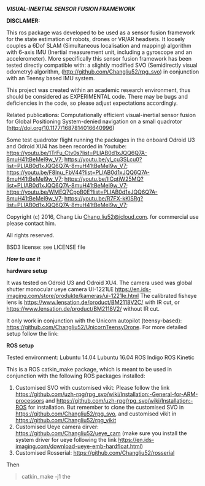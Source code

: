 ***VISUAL-INERTIAL SENSOR FUSION FRAMEWORK***

**DISCLAMER:**

This ros package was developed to be used as a sensor fusion framework for the state estimation of robots, drones or VR/AR headsets.
It loosely couples a 6Dof SLAM (Simultaneous localisation and mapping) algorithm with 6-axis IMU (Inertial measurement unit, including a gyroscope and an accelerometer).
More specifically this sensor fusion framework has been tested directly compatible with:
	a slightly modified SVO (Semidirectly visual odometry) algorithm, (http://github.com/Changliu52/rpg_svo)
	in conjunction with an Teensy based IMU system.

This project was created within an academic research environment, thus should be considered as EXPERIMENTAL code. There may be bugs and deficiencies in the code, so please adjust expectations accordingly.

Related publications:
	Computationally efficient visual-inertial sensor fusion for Global Positioning System-denied navigation on a small quadrotor (http://doi.org/10.1177/1687814016640996)

Some test quadrotor flight running the packages in the onboard Odroid U3 and Odroid XU4 has been recorded in Youtube:
https://youtu.be/1TrFu_Ctv0s?list=PLIAB0d1xJQQ6Q7A-8muH41tBeMel9w_V7;
https://youtu.be/yl_cu3SLcu0?list=PLIAB0d1xJQQ6Q7A-8muH41tBeMel9w_V7;
https://youtu.be/F8lnu_FbV44?list=PLIAB0d1xJQQ6Q7A-8muH41tBeMel9w_V7;
https://youtu.be/IICqtjW25MQ?list=PLIAB0d1xJQQ6Q7A-8muH41tBeMel9w_V7;
https://youtu.be/WMEQ7CppB0E?list=PLIAB0d1xJQQ6Q7A-8muH41tBeMel9w_V7;
https://youtu.be/R7FX-kKlSRg?list=PLIAB0d1xJQQ6Q7A-8muH41tBeMel9w_V7;

Copyright (c) 2016, Chang Liu Chang.liu52@icloud.com. for commercial use please contact him.

All rights reserved.

BSD3 license: see LICENSE file

***How to use it***

**hardware setup**

It was tested on Odroid U3 and Odroid XU4.
The camera used was global shutter monocular ueye camera UI-1221LE https://en.ids-imaging.com/store/produkte/kameras/ui-1221le.html
The calibrated fisheye lens is https://www.lensation.de/product/BM2118V2C/ with IR cut, or https://www.lensation.de/product/BM2118V2/ without IR cut.

It only work in conjunction with the Unicorn autopilot (teensy-based): https://github.com/Changliu52/UnicornTeensyDrone.
For more detailed setup follow the link:

**ROS setup**

Tested environment: 
Lubuntu 14.04
Lubuntu 16.04
ROS Indigo
ROS Kinetic

This is a ROS catkin_make package, which is meant to be used in conjunction with the following ROS packages installed:
1. Customised SVO with customised vikit: Please follow the link https://github.com/uzh-rpg/rpg_svo/wiki/Installation:-General-for-ARM-processors and https://github.com/uzh-rpg/rpg_svo/wiki/Installation:-ROS for installation. But remember to clone the customised SVO in https://github.com/Changliu52/rpg_svo, and customised vikit in https://github.com/Changliu52/rpg_vikit
2. Customised Ueye camera dirver: https://github.com/Changliu52/ueye_cam (make sure you install the system driver for ueye following the link https://en.ids-imaging.com/download-ueye-emb-hardfloat.html)
3. Customised Rosserial: https://github.com/Changliu52/rosserial

Then 
>catkin_make -j1
the 

